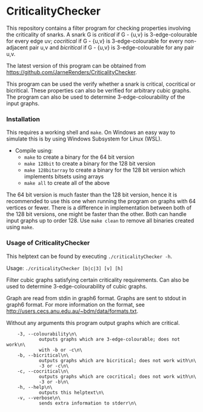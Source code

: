 # CriticalityChecker
This repository contains a filter program for checking properties involving the criticality of snarks. A snark G is *critical* if G - {u,v} is 3-edge-colourable for every edge uv; *cocritical* if G - {u,v} is 3-edge-colourable for every non-adjacent pair u,v and *bicritical* if G - {u,v} is 3-edge-colourable for any pair u,v.

The latest version of this program can be obtained from <https://github.com/JarneRenders/CriticalityChecker>.

This program can be used the verify whether a snark is critical, cocritical or bicritical. These properties can also be verified for arbitrary cubic graphs. The program can also be used to determine 3-edge-colourability of the input graphs.

### Installation

This requires a working shell and `make`. On Windows an easy way to simulate this is by using Windows Subsystem for Linux (WSL).

- Compile using: 
  * `make` to create a binary for the 64 bit version
  * `make 128bit` to create a binary for the 128 bit version
  * `make 128bitarray` to create a binary for the 128 bit version which implements bitsets using arrays
  * `make all` to create all of the above

The 64 bit version is much faster than the 128 bit version, hence it is recommended to use this one when running the program on graphs with 64 vertices or fewer.
There is a difference in implementation between both of the 128 bit versions, one might be faster than the other. Both can handle input graphs up to order 128.
Use `make clean` to remove all binaries created using `make`.

### Usage of CriticalityChecker

This helptext can be found by executing `./criticalityChecker -h`.

Usage: `./criticalityChecker [b|c|3] [v] [h]`

Filter cubic graphs satisfying certain criticality requirements. Can also be used to determine 3-edge-colourability of cubic graphs.

Graph are read from stdin in graph6 format. Graphs are sent to stdout in graph6 format. For more information on the format, see <http://users.cecs.anu.edu.au/~bdm/data/formats.txt>.

Without any arguments this program output graphs which are critical.
```
    -3, --colourability\n\
            outputs graphs which are 3-edge-colourable; does not work\n\
            with -b or -c\n\
    -b, --bicritical\n\
            outputs graphs which are bicritical; does not work with\n\
            -3 or -c\n\
    -c, --cocritical\n\
            outputs graphs which are cocritical; does not work with\n\
            -3 or -b\n\
    -h, --help\n\
            outputs this helptext\n\
    -v, --verbose\n\
            sends extra information to stderr\n\
```
